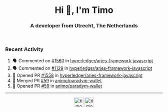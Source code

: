 <h1 align="center">Hi 👋, I'm Timo</h1>
<h3 align="center">A developer from Utrecht, The Netherlands</h3>
<br/>
<!-- https://github.com/rahuldkjain/github-profile-readme-generator --!>

<!--  <p align="left"><img src="https://github-readme-stats.vercel.app/api?username=timoglastra&show_icons=true&count_private=true&" alt="timoglastra" /></p> --!>

<!--
Github language stats
<p align="left"><img src="https://github-readme-stats.vercel.app/api/top-langs/?username=timoglastra&layout=compact" alt="timoglastra" /><p>
-->

<!-- Codestats language stats -->
<!-- <p align="left"><img src="https://codestats-readme.vercel.app/api/top-langs/?username=timoglastra&layout=compact&language_count=12" alt="timoglastra" /><p>    --!>
  
<h3>Recent Activity</h3>

<!--START_SECTION:activity-->
1. 🗣 Commented on [#1560](https://github.com/hyperledger/aries-framework-javascript/pull/1560#issuecomment-1698026534) in [hyperledger/aries-framework-javascript](https://github.com/hyperledger/aries-framework-javascript)
2. 🗣 Commented on [#1129](https://github.com/hyperledger/aries-framework-javascript/issues/1129#issuecomment-1697508712) in [hyperledger/aries-framework-javascript](https://github.com/hyperledger/aries-framework-javascript)
3. 💪 Opened PR [#1558](https://github.com/hyperledger/aries-framework-javascript/pull/1558) in [hyperledger/aries-framework-javascript](https://github.com/hyperledger/aries-framework-javascript)
4. 🎉 Merged PR [#59](https://github.com/animo/paradym-wallet/pull/59) in [animo/paradym-wallet](https://github.com/animo/paradym-wallet)
5. 💪 Opened PR [#59](https://github.com/animo/paradym-wallet/pull/59) in [animo/paradym-wallet](https://github.com/animo/paradym-wallet)
<!--END_SECTION:activity-->

---

<p align="center">
<a href="https://twitter.com/timoglastra" target="blank"><img align="center" src="https://cdn.jsdelivr.net/npm/simple-icons@3.0.1/icons/twitter.svg" alt="timoglastra" height="30" width="30" /></a>
<a href="https://linkedin.com/in/timoglastra" target="blank"><img align="center" src="https://cdn.jsdelivr.net/npm/simple-icons@3.0.1/icons/linkedin.svg" alt="timoglastra" height="30" width="30" /></a>
</p>



